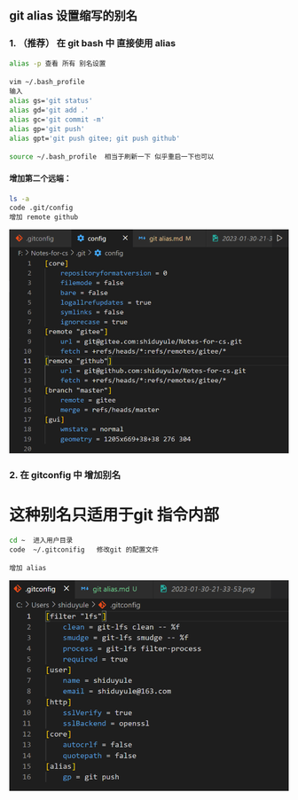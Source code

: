 ## git alias  设置缩写的别名

### 1. （推荐） 在 git bash 中 直接使用 alias  


```bash
alias -p 查看 所有 别名设置

vim ~/.bash_profile
输入
alias gs='git status'
alias gd='git add .'
alias gc='git commit -m'
alias gp='git push'
alias gpt='git push gitee; git push github'

source ~/.bash_profile  相当于刷新一下 似乎重启一下也可以
```
#### 增加第二个远端：
```bash
ls -a
code .git/config
增加 remote github
```
![](images/2024-01-18-17-25-21.png)





### 2. 在 gitconfig 中 增加别名
   # 这种别名只适用于git 指令内部
```bash
cd ~  进入用户目录
code  ~/.gitconifig   修改git 的配置文件

增加 alias
```
![](images/2024-01-18-11-52-43.png)



